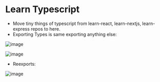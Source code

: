 # Learn Typescript

- Move tiny things of typescript from learn-react, learn-nextjs, learn-express repos to here.
- Exporting Types is same exporting anything else:

![image](https://user-images.githubusercontent.com/31458531/187341181-625186e4-9e25-4036-a47a-a13f0f0133dc.png)

![image](https://user-images.githubusercontent.com/31458531/187341148-b5598470-a918-4662-b890-c28973376d65.png)

- Reexports:

![image](https://user-images.githubusercontent.com/31458531/187341404-be15210c-e8ea-4d96-9e29-a01529987805.png)
